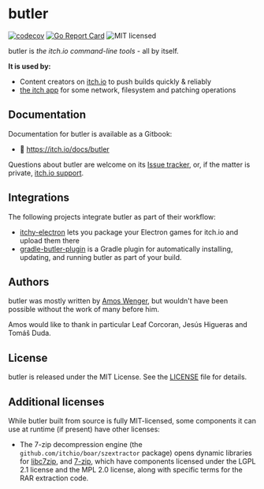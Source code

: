 # butler

[![codecov](https://codecov.io/gh/itchio/butler/branch/master/graph/badge.svg)](https://codecov.io/gh/itchio/butler)
[![Go Report Card](https://goreportcard.com/badge/github.com/itchio/butler)](https://goreportcard.com/report/github.com/itchio/butler)
![MIT licensed](https://img.shields.io/badge/license-MIT-blue.svg)

butler is *the itch.io command-line tools* - all by itself.

**It is used by:**

  * Content creators on [itch.io](https://itch.io) to push builds quickly & reliably
  * [the itch app](https://github.com/itchio/itch) for some network, filesystem and patching operations

## Documentation

Documentation for butler is available as a Gitbook:

  * :memo: <https://itch.io/docs/butler>

Questions about butler are welcome on its [Issue tracker](https://github.com/itchio/butler/issues),
or, if the matter is private, [itch.io support](https://itch.io/support).

## Integrations

The following projects integrate butler as part of their workflow:

  * [itchy-electron](https://github.com/erbridge/itchy-electron) lets you package your Electron games for itch.io and upload them there
  * [gradle-butler-plugin](https://github.com/mini2Dx/gradle-butler-plugin) is a Gradle plugin for automatically installing, updating, and running butler as part of your build.

## Authors

butler was mostly written by [Amos Wenger](https://github.com/fasterthanlime), but wouldn't have
been possible without the work of many before him.

Amos would like to thank in particular Leaf Corcoran, Jesús Higueras and Tomáš Duda.

## License

butler is released under the MIT License. See the [LICENSE](LICENSE) file for details.

## Additional licenses

While butler built from source is fully MIT-licensed, some components it can use at runtime
(if present) have other licenses:

  * The 7-zip decompression engine (the `github.com/itchio/boar/szextractor` package) opens
  dynamic libraries for [libc7zip][], and [7-zip][], which have components licensed under the LGPL 2.1 license
  and the MPL 2.0 license, along with specific terms for the RAR extraction code.

[libc7zip]: https://github.com/itchio/libc7zip
[7-zip]: http://7-zip.org/faq.html
[7-zip FAQ]: http://7-zip.org/faq.html
